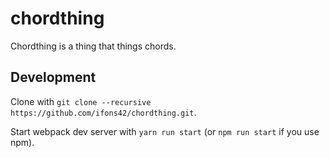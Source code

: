 # chordthing

Chordthing is a thing that things chords.

## Development

Clone with `git clone --recursive https://github.com/ifons42/chordthing.git`.

Start webpack dev server with `yarn run start` (or `npm run start` if you use npm).

